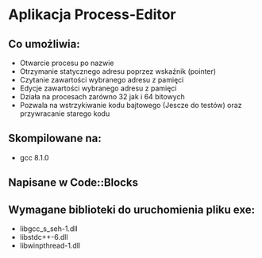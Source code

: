 # Aplikacja Process-Editor

## Co umożliwia:
- Otwarcie procesu po nazwie
- Otrzymanie statycznego adresu poprzez wskaźnik (pointer)
- Czytanie zawartości wybranego adresu z pamięci
- Edycje zawartości wybranego adresu z pamięci 
- Działa na procesach zarówno 32 jak i 64 bitowych
- Pozwala na wstrzykiwanie kodu bajtowego (Jescze do testów) oraz przywracanie starego kodu


## Skompilowane na:
- gcc 8.1.0

## Napisane w Code::Blocks

## Wymagane biblioteki do uruchomienia pliku exe:
- libgcc_s_seh-1.dll
- libstdc++-6.dll
- libwinpthread-1.dll
